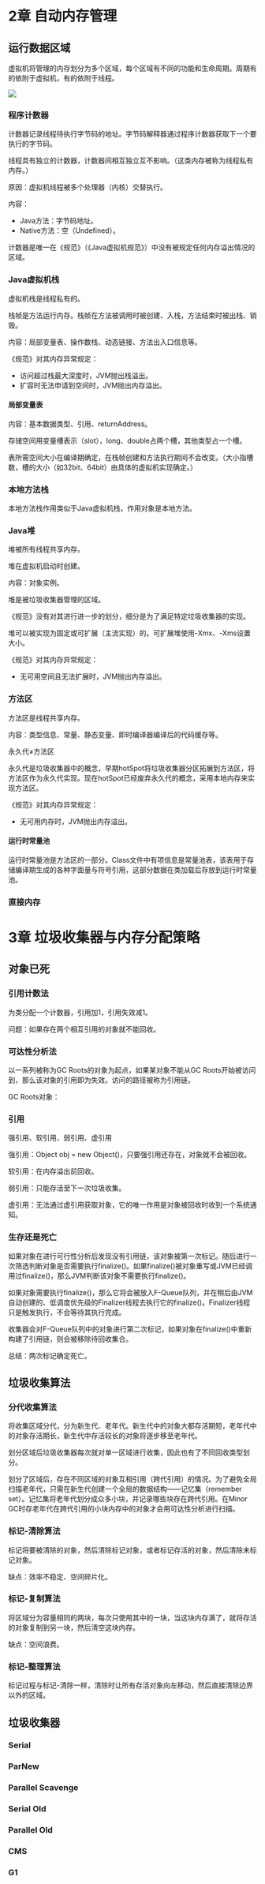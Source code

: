 # 2章 自动内存管理



## 运行数据区域

虚拟机将管理的内存划分为多个区域，每个区域有不同的功能和生命周期。周期有的依附于虚拟机，有的依附于线程。

![](../img/运行时数据区域.png)

### 程序计数器

计数器记录线程待执行字节码的地址。字节码解释器通过程序计数器获取下一个要执行的字节码。



线程具有独立的计数器，计数器间相互独立互不影响。（这类内存被称为线程私有内存。）

原因：虚拟机线程被多个处理器（内核）交替执行。



内容：

- Java方法：字节码地址。
- Native方法：空（Undefined）。



计数器是唯一在《规范》（《Java虚拟机规范》）中没有被规定任何内存溢出情况的区域。

### Java虚拟机栈

虚拟机栈是线程私有的。



栈帧是方法运行内存。栈帧在方法被调用时被创建、入栈，方法结束时被出栈、销毁。



内容：局部变量表、操作数栈、动态链接、方法出入口信息等。



《规范》对其内存异常规定：

- 访问超过栈最大深度时，JVM抛出栈溢出。
- 扩容时无法申请到空间时，JVM抛出内存溢出。

#### 局部变量表

内容：基本数据类型、引用、returnAddress。



存储空间用变量槽表示（slot），long、double占两个槽，其他类型占一个槽。



表所需空间大小在编译期确定，在栈帧创建和方法执行期间不会改变。（大小指槽数，槽的大小（如32bit、64bit）由具体的虚拟机实现确定。）

### 本地方法栈

本地方法栈作用类似于Java虚拟机栈，作用对象是本地方法。

### Java堆

堆被所有线程共享内存。



堆在虚拟机启动时创建。



内容：对象实例。



堆是被垃圾收集器管理的区域。



《规范》没有对其进行进一步的划分，细分是为了满足特定垃圾收集器的实现。



堆可以被实现为固定或可扩展（主流实现）的。可扩展堆使用-Xmx、-Xms设置大小。



《规范》对其内存异常规定：

- 无可用空间且无法扩展时，JVM抛出内存溢出。


### 方法区

方法区是线程共享内存。



内容：类型信息、常量、静态变量、即时编译器编译后的代码缓存等。



永久代≠方法区

永久代是垃圾收集器中的概念，早期hotSpot将垃圾收集器分区拓展到方法区，将方法区作为永久代实现。现在hotSpot已经废弃永久代的概念，采用本地内存来实现方法区。



《规范》对其内存异常规定：

- 无可用内存时，JVM抛出内存溢出。

#### 运行时常量池

运行时常量池是方法区的一部分。Class文件中有项信息是常量池表，该表用于存储编译期生成的各种字面量与符号引用，这部分数据在类加载后存放到运行时常量池。

### 直接内存



# 3章 垃圾收集器与内存分配策略



## 对象已死

### 引用计数法

为类分配一个计数器，引用加1，引用失效减1。

问题：如果存在两个相互引用的对象就不能回收。

### 可达性分析法

以一系列被称为GC Roots的对象为起点，如果某对象不能从GC Roots开始被访问到，那么该对象的引用即为失效。访问的路径被称为引用链。

GC Roots对象：

### 引用

强引用、软引用、弱引用、虚引用

强引用：Object obj = new Object()，只要强引用还存在，对象就不会被回收。

软引用：在内存溢出前回收。

弱引用：只能存活至下一次垃圾收集。

虚引用：无法通过虚引用获取对象，它的唯一作用是对象被回收时收到一个系统通知。

### 生存还是死亡

如果对象在进行可行性分析后发现没有引用链，该对象被第一次标记。随后进行一次筛选判断对象是否需要执行finalize()。如果finalize()被对象重写或JVM已经调用过finalize()，那么JVM判断该对象不需要执行finalize()。

如果对象需要执行finalize()，那么它将会被放入F-Queue队列，并在稍后由JVM自动创建的、低调度优先级的Finalizer线程去执行它的finalize()。Finalizer线程只是触发执行，不会等待其执行完成。

收集器会对F-Queue队列中的对象进行第二次标记，如果对象在finalize()中重新构建了引用链，则会被移除待回收集合。

总结：两次标记确定死亡。



## 垃圾收集算法

### 分代收集算法

将收集区域分代，分为新生代、老年代。新生代中的对象大都存活期短，老年代中的对象存活期长，新生代中存活较长的对象将逐步移至老年代。

划分区域后垃圾收集器每次就对单一区域进行收集，因此也有了不同回收类型划分。



划分了区域后，存在不同区域的对象互相引用（跨代引用）的情况。为了避免全局扫描老年代，只需在新生代创建一个全局的数据结构——记忆集（remember set）。记忆集将老年代划分成众多小块，并记录哪些块存在跨代引用。在Minor GC时存老年代在跨代引用的小块内存中的对象才会用可达性分析进行扫描。

### 标记-清除算法

标记将要被清除的对象，然后清除标记对象，或者标记存活的对象，然后清除未标记对象。

缺点：效率不稳定、空间碎片化。

### 标记-复制算法

将区域分为容量相同的两块，每次只使用其中的一块，当这块内存满了，就将存活的对象复制到另一块，然后清空这块内存。

缺点：空间浪费。

### 标记-整理算法

标记过程与标记-清除一样，清除时让所有存活对象向左移动，然后直接清除边界以外的区域。



## 垃圾收集器

### Serial

### ParNew

### Parallel Scavenge

### Serial Old

### Parallel Old

### CMS

### G1
